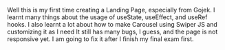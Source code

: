 Well this is my first time creating a Landing Page, especially from Gojek.
I learnt many things about the usage of useState, useEffect, and useRef hooks.
I also learnt a lot about how to make Carousel using Swiper JS and customizing it as I need
It still has many bugs, I guess, and the page is not responsive yet. I am going to fix it after I finish my final exam first.
